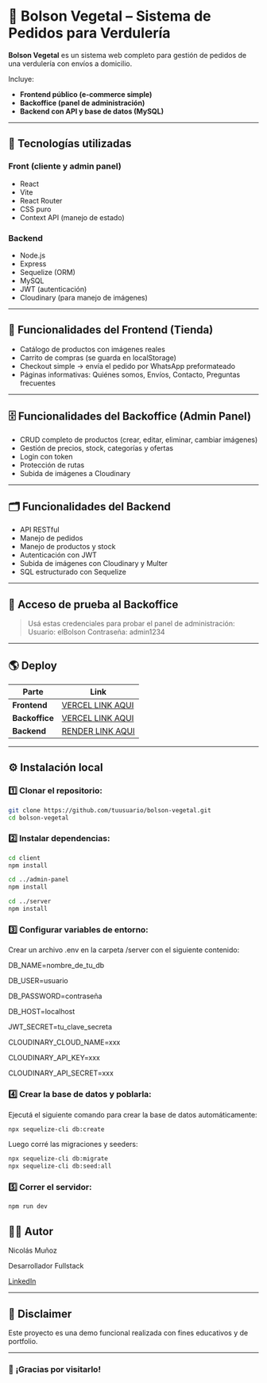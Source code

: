 # 🥑 Bolson Vegetal – Sistema de Pedidos para Verdulería

**Bolson Vegetal** es un sistema web completo para gestión de pedidos de una verdulería con envíos a domicilio.

Incluye:

- **Frontend público (e-commerce simple)**
- **Backoffice (panel de administración)**
- **Backend con API y base de datos (MySQL)**

---

## 🚀 **Tecnologías utilizadas**

### Front (cliente y admin panel)

- React
- Vite
- React Router
- CSS puro
- Context API (manejo de estado)

### Backend

- Node.js
- Express
- Sequelize (ORM)
- MySQL
- JWT (autenticación)
- Cloudinary (para manejo de imágenes)

---

## 🛒 **Funcionalidades del Frontend (Tienda)**

- Catálogo de productos con imágenes reales
- Carrito de compras (se guarda en localStorage)
- Checkout simple → envía el pedido por WhatsApp preformateado
- Páginas informativas: Quiénes somos, Envíos, Contacto, Preguntas frecuentes

---

## 🗄️ **Funcionalidades del Backoffice (Admin Panel)**

- CRUD completo de productos (crear, editar, eliminar, cambiar imágenes)
- Gestión de precios, stock, categorías y ofertas
- Login con token
- Protección de rutas
- Subida de imágenes a Cloudinary

---

## 🗂️ **Funcionalidades del Backend**

- API RESTful
- Manejo de pedidos
- Manejo de productos y stock
- Autenticación con JWT
- Subida de imágenes con Cloudinary y Multer
- SQL estructurado con Sequelize

---

## 🔑 Acceso de prueba al Backoffice

> Usá estas credenciales para probar el panel de administración:
> Usuario: elBolson
> Contraseña: admin1234

---

## 🌎 **Deploy**

| Parte          | Link                                                               |
| -------------- | ------------------------------------------------------------------ |
| **Frontend**   | [VERCEL LINK AQUI](https://bolson-vegetal-front.vercel.app/)       |
| **Backoffice** | [VERCEL LINK AQUI](https://bolson-vegetal-admin-panel.vercel.app/) |
| **Backend**    | [RENDER LINK AQUI](https://bolsonvegetal-iqs3.onrender.com)        |

---

## ⚙️ **Instalación local**

### 1️⃣ Clonar el repositorio:

```bash
git clone https://github.com/tuusuario/bolson-vegetal.git
cd bolson-vegetal
```

### 2️⃣ Instalar dependencias:

```bash
cd client
npm install

cd ../admin-panel
npm install

cd ../server
npm install
```

### 3️⃣ Configurar variables de entorno:

Crear un archivo .env en la carpeta /server con el siguiente contenido:

DB_NAME=nombre_de_tu_db

DB_USER=usuario

DB_PASSWORD=contraseña

DB_HOST=localhost

JWT_SECRET=tu_clave_secreta

CLOUDINARY_CLOUD_NAME=xxx

CLOUDINARY_API_KEY=xxx

CLOUDINARY_API_SECRET=xxx

### 4️⃣ Crear la base de datos y poblarla:

Ejecutá el siguiente comando para crear la base de datos automáticamente:

```bash
npx sequelize-cli db:create
```

Luego corré las migraciones y seeders:

```bash
npx sequelize-cli db:migrate
npx sequelize-cli db:seed:all
```

### 5️⃣ Correr el servidor:

```bash
npm run dev
```

## 👨‍💻 **Autor**

Nicolás Muñoz

Desarrollador Fullstack

[LinkedIn](https://www.linkedin.com/in/nicolas-munoz-nmz/)

---

## 📢 **Disclaimer**

Este proyecto es una demo funcional realizada con fines educativos y de portfolio.

---

### 🚀 **¡Gracias por visitarlo!**
